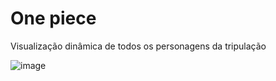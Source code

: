 # One piece

Visualização dinâmica de todos os personagens da tripulação 

![image](https://github.com/Luidyenrico/one-piece-2/assets/80763934/011727b5-40fe-49c7-84b7-c3a5ec636da8)

